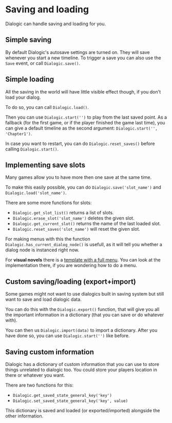 # Saving and loading

Dialogic can handle saving and loading for you. 

## Simple saving
By default Dialogic's autosave settings are turned on. They will save whenever you start a new timeline.
To trigger a save you can also use the `Save` event, or call `Dialogic.save()`.

## Simple loading
All the saving in the world will have little visible effect though, if you don't load your dialog.

To do so, you can call `Dialogic.load()`.

Then you can use `Dialogic.start('')` to play from the last saved point. As a fallback (for the first game, or if the player finished the game last time), you can give a default timeline as the second argument: `Dialogic.start('', 'Chapter1')`.

In case you want to restart, you can do `Dialogic.reset_saves()` before calling `Dialogic.start()`.



## Implementing save slots
Many games allow you to have more then one save at the same time. 

To make this easily possible, you can do `Dialogic.save('slot_name')` and `Dialogic.load('slot_name')`.

There are some more functions for slots:

- `Dialogic.get_slot_list()` returns a list of slots.
- `Dialogic.erase_slot('slot_name')` deletes the given slot.
- `Dialogic.get_current_slot()` returns the name of the last loaded slot.
- `Dialogic.reset_saves('slot_name')` will reset the given slot.

For making menus with this the function `Dialogic.has_current_dialog_node()` is usefull, as it will tell you whether a dialog node is instanced right now.

For **visual novels** there is a [template with a full menu](https://github.com/Dialogic-Godot/visual-novel-template). You can look at the implementation there, if you are wondering how to do a menu.


## Custom saving/loading (export+import)
Some games might not want to use dialogics built in saving system but still want to save and load dialogic data. 

You can do this with the `Dialogic.export()` function, that will give you all the important information in a dictionary (that you can save or do whatever with). 

You can then us `Dialogic.import(data)` to import a dictionary. After you have done so, you can use `Dialogic.start('')` like before.


## Saving custom information
Dialogic has a dictionary of custom information that you can use to store things unrelated to dialogic too. You could store your players location in there or whatever you want.

There are two functions for this:
- `Dialogic.get_saved_state_general_key('key')`
- `Dialogic.set_saved_state_general_key('key', value)`

This dictionary is saved and loaded (or exported/imported) alongside the other information.